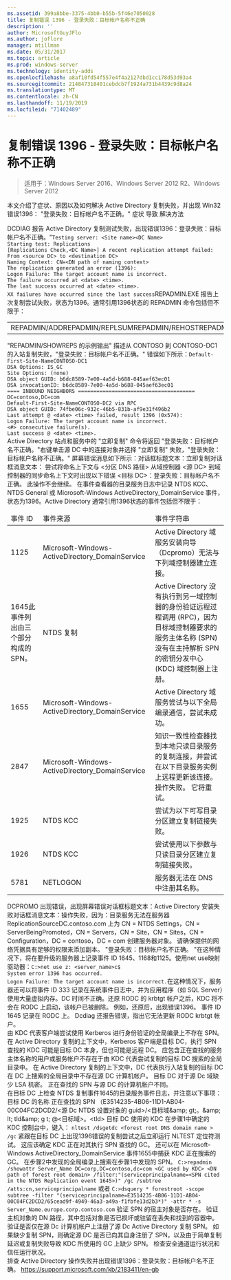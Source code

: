 ```yaml
---
ms.assetid: 399a8bbe-3375-4bb0-b55b-5f46e7050028
title: 复制错误 1396 - 登录失败：目标帐户名称不正确
description: ''
author: MicrosoftGuyJFlo
ms.author: joflore
manager: mtillman
ms.date: 05/31/2017
ms.topic: article
ms.prod: windows-server
ms.technology: identity-adds
ms.openlocfilehash: a8af10fd54f557e4f4a2127dbd1cc178d53d93a4
ms.sourcegitcommit: 214847318401cebdcb7f1924a731b4439c9d8a24
ms.translationtype: MT
ms.contentlocale: zh-CN
ms.lasthandoff: 11/19/2019
ms.locfileid: "71402489"
---
```

# <a name="replication-error-1396-logon-failure-the-target-account-name-is-incorrect"></a>复制错误 1396 - 登录失败：目标帐户名称不正确

>适用于：Windows Server 2016、Windows Server 2012 R2、Windows Server 2012


<developerConceptualDocument xmlns="https://ddue.schemas.microsoft.com/authoring/2003/5" xmlns:xlink="https://www.w3.org/1999/xlink" xmlns:xsi="https://www.w3.org/2001/XMLSchema-instance" xsi:schemaLocation="https://ddue.schemas.microsoft.com/authoring/2003/5 http://clixdevr3.blob.core.windows.net/ddueschema/developer.xsd"> <introduction>
    <para>本文介绍了症状、原因以及如何解决 Active Directory 复制失败，并出现 Win32 错误1396： &quot;登录失败：目标帐户名不正确。&quot; </para>
    <list class="bullet"> <listItem>
        <para>
          <link xlink:href="d3a01966-74c9-4c49-ba11-354b9acf7519#BKMK_Symptoms">症状</link>
        </para>
      </listItem> <listItem>
        <para>
          <link xlink:href="d3a01966-74c9-4c49-ba11-354b9acf7519#BKMK_Causes">导致</link>
        </para>
      </listItem> <listItem>
        <para>
          <link xlink:href="d3a01966-74c9-4c49-ba11-354b9acf7519#BKMK_Resolutions">解决方法</link>
        </para>
      </listItem>
    </list>
  </introduction>
  <section address="BKMK_Symptoms">
    <title>症状</title>
    <content>
      <para />
      <list class="ordered">
<listItem><para>DCDIAG 报告 Active Directory 复制测试失败，出现错误1396：登录失败：目标帐户名不正确。&quot;</para><code>Testing server: &lt;Site name&gt;&lt;DC Name&gt;
Starting test: Replications
[Replications Check,&lt;DC Name&gt;] A recent replication attempt failed:
From &lt;source DC&gt; to &lt;destination DC&gt;
Naming Context: CN=&lt;DN path of naming context&gt;
<codeFeaturedElement>The replication generated an error (1396):
Logon Failure: The target account name is incorrect.</codeFeaturedElement>
The failure occurred at &lt;date&gt; &lt;time&gt;.
The last success occurred at &lt;date&gt; &lt;time&gt;.
XX failures have occurred since the last success</code></listItem><listItem><para>REPADMIN.EXE 报告上次复制尝试失败，状态为1396。</para><para>通常引用1396状态的 REPADMIN 命令包括但不限于：</para><table xmlns:caps="https://schemas.microsoft.com/build/caps/2013/11"><tbody><tr><TD><list class="bullet"><listItem><para>REPADMIN/ADD</para></listItem><listItem><para>REPADMIN/REPLSUM</para></listItem><listItem><para>REPADMIN/REHOST</para></listItem><listItem><para>REPADMIN/SHOWVECTOR/LATENCY</para></listItem></list></TD><TD><list class="bullet"><listItem><para>REPADMIN/SHOWREPS</para></listItem><listItem><para>REPADMIN/SHOWREPL</para></listItem><listItem><para>REPADMIN/SYNCALL</para></listItem></list></TD></tr></tbody></table><para>&quot;REPADMIN/SHOWREPS 的示例输出&quot; 描述从 CONTOSO 到 CONTOSO-DC1 的入站复制失败，&quot;登录失败：目标帐户名不正确。&quot; 错误如下所示：</para><code>Default-First-Site-NameCONTOSO-DC1
DSA Options: IS_GC 
Site Options: (none)
DSA object GUID: b6dc8589-7e00-4a5d-b688-045aef63ec01
DSA invocationID: b6dc8589-7e00-4a5d-b688-045aef63ec01
==== INBOUND NEIGHBORS ======================================
DC=contoso,DC=com
Default-First-Site-NameCONTOSO-DC2 via RPC
DSA object GUID: 74fbe06c-932c-46b5-831b-af9e31f496b2
Last attempt @ &lt;date&gt; &lt;time&gt; failed, <codeFeaturedElement>result 1396 (0x574):
Logon Failure: The target account name is incorrect.</codeFeaturedElement>
&lt;#&gt; consecutive failure(s).
Last success @ &lt;date&gt; &lt;time&gt;.
</code></listItem><listItem><para>Active Directory 站点和服务中的 "<ui>立即复制</ui>" 命令将返回 &quot;登录失败：目标帐户名不正确。&quot;</para><para>右键单击源 DC 中的连接对象并选择 "<ui>立即复制</ui>" 失败，&quot;登录失败：目标帐户名称不正确。&quot; 屏幕错误消息如下所示：</para><para>对话框标题文本：</para><para>立即复制</para><para>对话框消息文本： </para><para>尝试将命名上下文与 &lt;分区 DNS 路径&gt; 从域控制器 &lt;源 DC&gt; 到域控制器的同步命名上下文时出现以下错误 &lt;目标 DC&gt;：登录失败：目标帐户名不正确。 此操作不会继续。 </para></listItem><listItem><para>在事件查看器的目录服务日志中记录 NTDS KCC、NTDS General 或 Microsoft-Windows ActiveDirectory_DomainService 事件，状态为1396。</para><para>Active Directory 通常引用1396状态的事件包括但不限于：</para><table xmlns:caps="https://schemas.microsoft.com/build/caps/2013/11"><thead><tr><TD><para>事件 ID</para></TD><TD><para>事件来源</para></TD><TD><para>事件字符串</para></TD></tr></thead><tbody><tr><TD><para>1125</para></TD><TD><para>Microsoft-Windows-ActiveDirectory_DomainService</para></TD><TD><para>Active Directory 域服务安装向导（Dcpromo）无法与下列域控制器建立连接。</para></TD></tr><tr><TD><para>1645</para><para>此事件列出由三个部分构成的 SPN。</para></TD><TD><para>NTDS 复制</para></TD><TD><para>Active Directory 没有执行到另一域控制器的身份验证远程过程调用 (RPC)，因为目标域控制器要求的服务主体名称 (SPN) 没有在主持解析 SPN 的密钥分发中心 (KDC) 域控制器上注册。</para></TD></tr><tr><TD><para>1655</para></TD><TD><para>Microsoft-Windows-ActiveDirectory_DomainService</para></TD><TD><para>Active Directory 域服务尝试与以下全局编录通信，尝试未成功。</para></TD></tr><tr><TD><para>2847</para></TD><TD><para>Microsoft-Windows-ActiveDirectory_DomainService</para></TD><TD><para>知识一致性检查器找到本地只读目录服务的复制连接，并尝试在以下目录服务实例上远程更新该连接。 操作失败。 它将重试。</para></TD></tr><tr><TD><para>1925</para></TD><TD><para>NTDS KCC</para></TD><TD><para>尝试为以下可写目录分区建立复制链接失败。</para></TD></tr><tr><TD><para>1926</para></TD><TD><para>NTDS KCC</para></TD><TD><para>尝试使用以下参数与只读目录分区建立复制链接失败。</para></TD></tr><tr><TD><para>5781</para></TD><TD><para>NETLOGON</para></TD><TD><para> 服务器无法在 DNS 中注册其名称。</para></TD></tr></tbody></table></listItem><listItem><para>DCPROMO 出现错误，出现屏幕错误</para><para>对话框标题文本：</para><para>Active Directory 安装失败</para><para>对话框消息文本：</para><para>操作失败，因为：目录服务无法在服务器 ReplicationSourceDC.contoso.com 上为 CN = NTDS Settings，CN = ServerBeingPromoted，CN = Servers，CN = Site，CN = Sites，CN = Configuration，DC = contoso，DC = com 创建服务器对象。 </para><para>请确保提供的网络凭据具有足够的权限来添加副本。 </para><para>
&quot;登录失败：目标帐户名不正确。 &quot;</para><para>在这种情况下，将在要升级的服务器上记录事件 ID 1645、1168和1125。</para></listItem><listItem><para>使用<embeddedLabel>net use</embeddedLabel>映射驱动器：</para><code>C:&gt;net use z: &lt;server_name&gt;c$
System error 1396 has occurred.
Logon Failure: The target account name is incorrect.</code><para>在这种情况下，服务器还可以将事件 ID 333 记录在系统事件日志中，并为应用程序（如 SQL Server）使用大量虚拟内存。</para></listItem><listItem><para>DC 时间不正确。</para></listItem><listItem><para>还原 RODC 的 krbtgt 帐户之后，KDC 将不会在 RODC 上启动，该帐户已被删除。 例如，还原后，出现错误1396。 </para><para>
事件 ID 1645 记录在 RODC 上。 </para><para>
Dcdiag 还报告错误，指出它无法更新 RODC krbtgt 帐户。 </para></listItem>
</list>
    </content>
  </section>
  <section address="BKMK_Causes">
    <title>导致</title>
    <content>
      <para />
      <list class="ordered">
        <listItem>
          <para>由 KDC 代表客户端尝试使用 Kerberos 进行身份验证的全局编录上不存在 SPN。</para>
          <para>在 Active Directory 复制的上下文中，Kerberos 客户端是目标 DC，执行 SPN 查找的 KDC 可能是目标 DC 本身，但也可能是远程 DC。</para>
        </listItem>
        <listItem>
          <para>应包含正在查找的服务主体名称的用户或服务帐户不存在于由 KDC 代表尝试复制的目标 DC 搜索的全局目录中。</para>
          <para>在 Active Directory 复制的上下文中，DC 代表执行入站复制的目标 DC 在 DC 上搜索的全局目录中不存在源 DC 计算机帐户。</para>
        </listItem>
        <listItem>
          <para>目标 DC 对于源 Dc 域缺少 LSA 机密。</para>
        </listItem>
        <listItem>
          <para>正在查找的 SPN 与源 DC 的计算机帐户不同。</para>
        </listItem>
      </list>
    </content>
  </section>
  <section address="BKMK_Resolutions">
    <title>解决方法</title>
    <content>
      <list class="ordered">
        <listItem>
          <para>在目标 DC 上检查 NTDS 复制事件1645的目录服务事件日志，并注意以下事项：</para>
          <para>目标 DC 的名称</para>
          <para>正在查找的 SPN （E3514235-4B06-11D1-AB04-00C04FC2DCD2/&lt;源 Dc NTDS 设置对象的 guid&gt;/&lt;目标域&amp;amp; gt;。&amp;amp; lt; tld&amp;amp; g t; @&lt;目标域&gt;。&lt;tld&gt;</para>
          <para>目标 DC 使用的 KDC</para>
        </listItem>
        <listItem>
          <para>在步骤1中确定的 KDC 控制台中，键入： </para>
          <code>nltest /dsgetdc &lt;forest root DNS domain name &gt; /gc</code>
          <para>紧跟在目标 DC 上出现1396错误的复制尝试之后立即运行 NLTEST 定位符测试。 </para>
          <para>这应该确定 KDC 正在对其执行 SPN 查找的 GC。 </para>
          <para>还可以在 Microsoft-Windows ActiveDirectory_DomainService 事件1655中捕获 KDC 正在搜索的 GC。</para>
        </listItem>
        <listItem>
          <para>在步骤2中发现的全局编录上搜索在步骤1中发现的 SPN。</para>
          <code>C:&gt;repadmin /showattr Server_Name DC=corp,DC=contoso,dc=com &lt;GC used by KDC&gt; &lt;DN path of forest root domain&gt; /filter:&quot;(serviceprincipalname=&lt;SPN cited in the NTDS Replication event 1645&gt;)&quot; /gc /subtree /atts:cn,serviceprincipalname</code>
          <para>或者</para>
          <code>C:&gt;dsquery * forestroot -scope subtree -filter &quot;(serviceprincipalname=E3514235-4B06-11D1-AB04-00C04FC2DCD2/65cead9f-4949-46a3-a49a-f1fbfe13d2b3*)&quot; -attr * -s Server_Name.europe.corp.contoso.com</code>
          <para>验证 SPN 的宿主对象是否存在。</para>
          <para>验证主机对象的 DN 路径，其中包括对象是否已损坏或驻留在丢失和找到的容器中。</para>
          <para>验证是否仅在源 Dc 计算机帐户上注册了源 Dc Active Directory 复制 SPN。</para>
          <para>如果缺少复制 SPN，则确定源 DC 是否已向其自身注册了 SPN，以及由于简单复制延迟或复制失败导致 KDC 所使用的 GC 上缺少 SPN。</para>
        </listItem>
        <listItem>
          <para>检查安全通道运行状况和信任运行状况。</para>
        </listItem>
      </list>
    </content>
  </section>
  <relatedTopics>
    <externalLink>
      <linkText>排查 Active Directory 操作失败并出现错误1396：登录失败：目标帐户名不正确。</linkText>
      <linkUri><a href="https://support.microsoft.com/kb/2183411/en-gb" data-raw-source="https://support.microsoft.com/kb/2183411/en-gb">https://support.microsoft.com/kb/2183411/en-gb</a></linkUri> 
    </externalLink>
  </relatedTopics>
</developerConceptualDocument>



